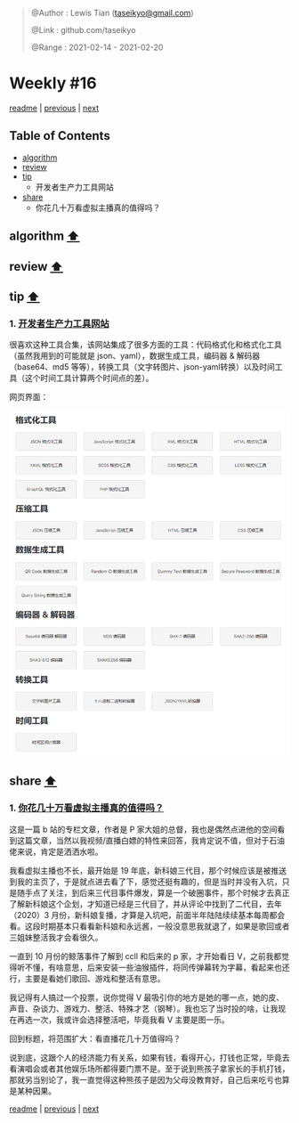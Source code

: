 > @Author  : Lewis Tian (taseikyo@gmail.com)
>
> @Link    : github.com/taseikyo
>
> @Range   : 2021-02-14 - 2021-02-20

# Weekly #16

[readme](../README.md) | [previous](202102W2.md) | [next](202102W4.md)

## Table of Contents

- [algorithm](#algorithm-)
- [review](#review-)
- [tip](#tip-)
	- 开发者生产力工具网站
- [share](#share-)
	- 你花几十万看虚拟主播真的值得吗？

## algorithm [⬆](#weekly-16)

## review [⬆](#weekly-16)

## tip [⬆](#weekly-16)

### 1. [开发者生产力工具网站](https://www.345tool.com/zh-hans)

很喜欢这种工具合集，该网站集成了很多方面的工具：代码格式化和格式化工具（虽然我用到的可能就是 json、yaml），数据生成工具，编码器 & 解码器（base64、md5 等等），转换工具（文字转图片、json-yaml转换）以及时间工具（这个时间工具计算两个时间点的差）。

网页界面：

![](../images/2021/02/screencapture-345tool-zh-hans-2021-02-10-12_29_48.png)

## share [⬆](#weekly-16)

### 1. [你花几十万看虚拟主播真的值得吗？](https://www.bilibili.com/read/cv9190710)

这是一篇 b 站的专栏文章，作者是 P 家大姐的总督，我也是偶然点进他的空间看到这篇文章，当然以我视频/直播白嫖的特性来回答，我肯定说不值，但对于石油佬来说，肯定是洒洒水啦。

我看虚拟主播也不长，最开始是 19 年底，新科娘三代目，那个时候应该是被推送到我的主页了，于是就点进去看了下，感觉还挺有趣的，但是当时并没有入坑，只是随手点了关注，到后来三代目事件爆发，算是一个破圈事件，那个时候才去真正了解新科娘这个企划，才知道已经是三代目了，并从评论中找到了二代目，去年（2020）3 月份，新科娘复播，才算是入坑吧，前面半年陆陆续续基本每周都会看。这段时期基本只看看新科娘和永远酱，一般没意思我就退了，如果是歌回或者三姐妹整活我才会看很久。

一直到 10 月份的鲸落事件了解到 ccll 和后来的 p 家，才开始看日 V，之前我都觉得听不懂，有啥意思，后来安装一些油猴插件，将同传弹幕转为字幕，看起来也还行，主要是看她们歌回、游戏和整活有意思。

我记得有人搞过一个投票，说你觉得 V 最吸引你的地方是她的哪一点，她的皮、声音、杂谈力、游戏力、整活、特殊才艺（钢琴）。我也忘了当时投的啥，让我现在再选一次，我或许会选择整活吧，毕竟我看 V 主要是图一乐。

回到标题，将范围扩大：看直播花几十万值得吗？

说到底，这跟个人的经济能力有关系，如果有钱，看得开心，打钱也正常，毕竟去看演唱会或者其他娱乐场所都得要门票不是。至于说到熊孩子拿家长的手机打钱，那就另当别论了，我一直觉得这种熊孩子是因为父母没教育好，自己后来吃亏也算是某种因果。

[readme](../README.md) | [previous](202102W2.md) | [next](202102W4.md)
